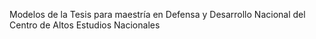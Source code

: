 Modelos de la Tesis para maestría en Defensa y Desarrollo Nacional del Centro de Altos Estudios Nacionales
